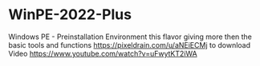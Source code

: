 # WinPE-2022-Plus
Windows PE - Preinstallation Environment this flavor giving more then the basic tools and functions 
https://pixeldrain.com/u/aNEiECMj to download
Video
https://www.youtube.com/watch?v=uFwytKT2iWA
